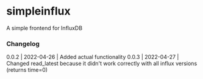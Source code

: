 # simpleinflux
A simple frontend for InfluxDB

### Changelog
0.0.2 | 2022-04-26 | Added actual functionality
0.0.3 | 2022-04-27 | Changed read\_latest because it didn't work correctly with all influx versions (returns time=0)

